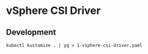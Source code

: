 # vSphere CSI Driver

## Development

```shell
kubectl kustomize . | yq > 1-vsphere-csi-driver.yaml
```
